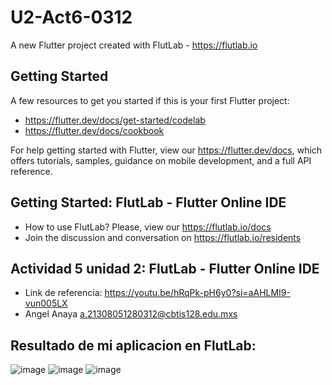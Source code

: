 # U2-Act6-0312

A new Flutter project created with FlutLab - https://flutlab.io

## Getting Started

A few resources to get you started if this is your first Flutter project:

- https://flutter.dev/docs/get-started/codelab
- https://flutter.dev/docs/cookbook

For help getting started with Flutter, view our
https://flutter.dev/docs, which offers tutorials,
samples, guidance on mobile development, and a full API reference.

## Getting Started: FlutLab - Flutter Online IDE

- How to use FlutLab? Please, view our https://flutlab.io/docs
- Join the discussion and conversation on https://flutlab.io/residents

## Actividad 5 unidad 2: FlutLab - Flutter Online IDE

- Link de referencia: https://youtu.be/hRqPk-pH6y0?si=aAHLMI9-vun005LX
- Angel Anaya a.21308051280312@cbtis128.edu.mxs

## Resultado de mi aplicacion en FlutLab: 
![image](https://github.com/AnayaMarinAngelAlejandro/U2_Act6_0312/assets/143743148/3ca076bb-6972-48c3-b870-c3268354b5ac)
![image](https://github.com/AnayaMarinAngelAlejandro/U2_Act6_0312/assets/143743148/04db2000-f095-43eb-8458-430d3455528a)
![image](https://github.com/AnayaMarinAngelAlejandro/U2_Act6_0312/assets/143743148/89c85ad7-50e3-4e64-98f5-ca50c98f9050)

